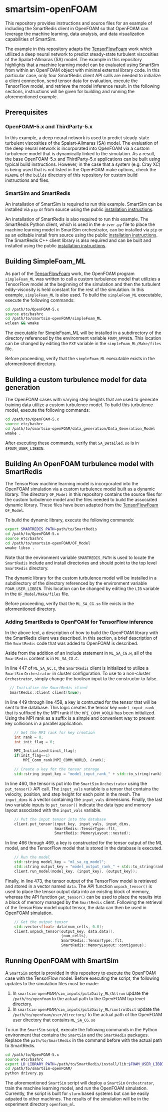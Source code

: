 # smartsim-openFOAM

This repository provides instructions and source files
for an example of including the SmartRedis client in
OpenFOAM so that OpenFOAM can leverage the machine learning,
data analysis, and data visualization capabilities of SmartSim.

The example in this repository adapts the
[TensorFlowFoam](https://github.com/argonne-lcf/TensorFlowFoam)
work which utilized a deep neural network to predict steady-state
turbulent viscosities of the Spalart-Allmaras (SA) model.
The example in this repository highlights that a machine learning
model can be evaluated using SmartSim from within an OpenFOAM object
with minimal external library code.  In this particular case,
only four SmartRedis client API calls are needed to
initialize a client connection,
send tensor data for evaluation, execute the TensorFlow model,
and retrieve the model inference result.  In the following
sections, instructions will be given for building and running
the aforementioned example.

## Prerequisites

### OpenFOAM-5.x and ThirdParty-5.x

In this example, a deep neural network is used to predict steady-state
turbulent viscosities of the Spalart-Allmaras (SA) model.  The
evaluation of the deep neural network is incorporated into OpenFOAM
via a custom turbulence model that is dynamically linked to the
simulation.  As a result, the base OpenFOAM-5.x and ThirdParty-5.x
applications can be built using typical build instructions.  However,
in the case that a system (e.g. Cray XC) is being used that is
not listed in the OpenFOAM make options, check the ``README`` of the
``builds`` directory of this repository for custom build instructions
and files.

### SmartSim and SmartRedis

An installation of SmartSim is required to run this example.
SmartSim can be installed via ``pip`` or from source using the public
[installation instructions](https://www.craylabs.org/docs/installation.html#smartsim).

An installation of SmartRedis is also required to run this example.
The SmartRedis Python client, which is used in the ``driver.py`` file
to place the machine learning model in SmartSim orchestrator, can
be installed via ``pip`` or as an editable install from source using
the public
[installation instructions](https://www.craylabs.org/docs/installation.html#smartredis).
The SmartRedis C++ client library is also required and can be built and installed
using the public
[installation instructions](https://www.craylabs.org/docs/installation.html#smartredis).

## Building SimpleFoam_ML

As part of the [TensorFlowFoam](https://github.com/argonne-lcf/TensorFlowFoam)
work, the OpenFOAM program ``simpleFoam_ML`` was written to
call a custom turbulence model that utilizies a TensorFlow model
at the beginning of the simulation and then the turbulent
eddy-viscosity is held constant for the rest of the simulation.
In this example, ``simpleFoam_ML`` is also used. To build
the ``simpleFoam_ML`` executable, execute the following commands:

```bash
cd /path/to/OpenFOAM-5.x
source etc/bashrc
cd /path/to/smartsim-openFOAM/simpleFoam_ML
wclean && wmake
```

The executable for SimpleFoam_ML
will be installed in a subdirectory of the
directory referenced by the environment variable
``FOAM_APPBIN``.  This location can be changed
by editing the ``EXE`` variable in
the ``simpleFoam_ML/Make/files`` file.

Before proceeding, verify that the ``simpleFoam_ML`` executable
exists in the aformentioned directory.

## Building a custom turbulence model for data generation

The OpenFOAM cases with varying step heights that are used to generate training data utilize a custom turbulence model.  To build this turbulence model, execute the following commands:

```bash
cd /path/to/OpenFOAM-5.x
source etc/bashrc
cd /path/to/smartsim-openFOAM/data_generation/Data_Generation_Model
wmake .
```

After executing these commands, verify that ``SA_Detailed.so`` is in ``$FOAM_USER_LIBBIN``.

## Building An OpenFOAM turbulence model with SmartRedis

The TensorFlow machine learning model is incorporated into the OpenFOAM
simulation via a custom turbulence model built as a dynamic library.
The directory ``OF_Model`` in this repository contains the source files
for the custom turbulence model and the files needed to build the
associated dynamic library.  These files have been adapted from the
[TensorFlowFoam](https://github.com/argonne-lcf/TensorFlowFoam)
``OF_Model``.

To build the dynamic library, execute the following commands:

```bash
export SMARTREDIS_PATH=path/to/SmartRedis
cd /path/to/OpenFOAM-5.x
source etc/bashrc
cd /path/to/smartsim-openFOAM/OF_Model
wmake libso .
```

Note that the environment variable ``SMARTREDIS_PATH`` is used
to locate the ``SmartRedis`` include and install directories
and should point to the top level ``SmartRedis`` directory.

The dynamic library for the custom turbulence model
will be installed in a subdirectory of the
directory referenced by the environment variable
``FOAM_USER_LIBBIN``.  This location can be changed
by editing the ``LIB`` variable in
the ``OF_Model/Make/files`` file.

Before proceeding, verify that the ``ML_SA_CG.so`` file
exists in the aformentioned directory.

### Adding SmartRedis to OpenFOAM for TensorFlow inference

In the above text, a description of how to build the
OpenFOAM library with the SmartRedis client was
described.  In this section, a brief description
of the ``SmartRedis`` code that was added to
OpenFOAM is described.

Aside from the addition of an include statement in
``ML_SA_CG.H``, all of the ``SmartRedis``
content is in ``ML_SA_CG.C``.

In line 447 of ``ML_SA_GC.C``, the ``SmartRedis``
client is initialized to utilize a ``SmartSim``
``Orchestrator`` in cluster configuration.  To
use to a non-cluster ``Orchestrator``,
simply change the boolean input to the constructor
to false.

```c++
  // Initialize the SmartRedis client
  SmartRedis::Client client(true);
```

In line 449 through line 458, a key is contructed
for the tensor that will be sent to the database.
This logic creates the tensor key ``model_input_rank_``
that is suffixed by the MPI rank if the
``MPI_COMM_WORLD`` has been initialized.  Using
the MPI rank as a suffix is a simple and convenient
way to prevent key collisions in a parallel application.


```c++
    // Get the MPI rank for key creation
    int rank = 0;
    int init_flag = 0;

    MPI_Initialized(&init_flag);
    if(init_flag==1)
        MPI_Comm_rank(MPI_COMM_WORLD, &rank);

    // Create a key for the tensor storage
    std::string input_key = "model_input_rank_" + std::to_string(rank);
```

In line 460, the tensor is put into the ``SmartSim`` ``Orchestrator``
using the ``put_tensor()`` API call.  The ``input_vals`` variable
is a tensor that contains the velocity, position, and step height
for each point in the mesh.  The ``input_dims`` is a vector
containing the ``input_vals`` dimensions.  Finally, the
last two variable inputs to ``put_tensor()`` indicate the data
type and memory layout associated with the ``input_vals`` variable.

```c++
    // Put the input tensor into the database
    client.put_tensor(input_key, input_vals, input_dims,
                      SmartRedis::TensorType::flt,
                      SmartRedis::MemoryLayout::nested);
```

In line 466 through 469, a key is constructed for the
tensor output of the ML model, and the TensorFlow model
that is stored in the database is executed.

```c++
    // Run the model
    std::string model_key = "ml_sa_cg_model";
    std::string output_key = "model_output_rank_" + std::to_string(rank);
    client.run_model(model_key, {input_key}, {output_key});
```

Finally, in line 473, the tensor output of the
TensorFlow model is retrieved and stored in a vector
named ``data``.  The API function ``unpack_tensor()``
is used to place the tensor output data into an
existing block of memory, whereas the API function
``get_tensor()`` can be used to place the results
into a block of memory managed by the ``SmartRedis``
client.  Following the retrieval of the
TensorFlow model ouptut tensor, the data can
then be used in OpenFOAM simulation.

```c++
    // Get the output tensor
    std::vector<float> data(num_cells, 0.0);
    client.unpack_tensor(output_key, data.data(),
                         {num_cells},
                         SmartRedis::TensorType::flt,
                         SmartRedis::MemoryLayout::contiguous);
```

## Running OpenFOAM with SmartSim

A ``SmartSim`` script is provided in this repository
to execute the OpenFOAM case with the TensorFlow model.
Before executing the script, the following updates
to the simulation files must be made:

1.  In ``smartsim-openFOAM/sim_inputs/pitzDaily_ML/Allrun``
    update the ``/path/to/openfoam`` to the actual
    path to the OpenFOAM top level directory.
2.  In ``smartsim-openFOAM/sim_inputs/pitzDaily_ML/controlDict``
    update the ``/path/to/openfoam/user/directory/`` to
    the actual path of the OpenFOAM user directory that
    contains ``ML_SA_CG.so``

To run the ``SmartSim`` script, execute the following
commands in the Python environment that contains the
``SmartSim`` and the ``SmartRedis`` packages.  Replace
the ``path/to/SmartRedis`` in the command before with the actual path to SmartRedis.

```bash
cd /path/to/OpenFOAM-5.x
source etc/bashrc
export LD_LIBRARY_PATH=/path/to/SmartRedis/install/lib:$FOAM_USER_LIBBIN:$FOAM_LIBBIN:$LD_LIBRARY_PATH
cd /path/to/smartsim-openFOAM/
python drivery.py
```

The aforementioned ``SmartSim`` script will
deploy a ``SmartSim`` ``Orchestrator``,
train the machine learning model,
and run the OpenFOAM simulation.  Currently,
the script is built for ``slurm`` based systems
but can be easily adpated to other machines.
The results of the simulation will be in
the experiment directory ``openfoam_ml``.